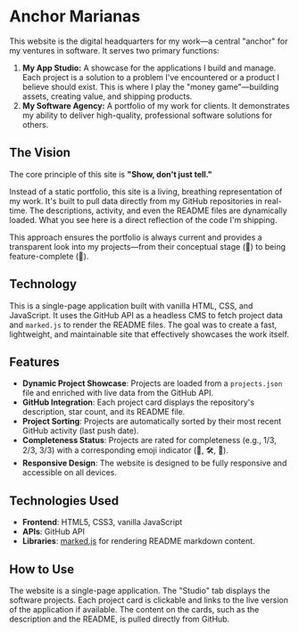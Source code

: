 # Anchor Marianas

This website is the digital headquarters for my work—a central "anchor" for my ventures in software. It serves two primary functions:

1.  **My App Studio:** A showcase for the applications I build and manage. Each project is a solution to a problem I've encountered or a product I believe should exist. This is where I play the "money game"—building assets, creating value, and shipping products.
2.  **My Software Agency:** A portfolio of my work for clients. It demonstrates my ability to deliver high-quality, professional software solutions for others.

## The Vision

The core principle of this site is **"Show, don't just tell."**

Instead of a static portfolio, this site is a living, breathing representation of my work. It's built to pull data directly from my GitHub repositories in real-time. The descriptions, activity, and even the README files are dynamically loaded. What you see here is a direct reflection of the code I'm shipping.

This approach ensures the portfolio is always current and provides a transparent look into my projects—from their conceptual stage (🌱) to being feature-complete (🚀).

## Technology

This is a single-page application built with vanilla HTML, CSS, and JavaScript. It uses the GitHub API as a headless CMS to fetch project data and `marked.js` to render the README files. The goal was to create a fast, lightweight, and maintainable site that effectively showcases the work itself.

## Features

- **Dynamic Project Showcase**: Projects are loaded from a `projects.json` file and enriched with live data from the GitHub API.
- **GitHub Integration**: Each project card displays the repository's description, star count, and its README file.
- **Project Sorting**: Projects are automatically sorted by their most recent GitHub activity (last push date).
- **Completeness Status**: Projects are rated for completeness (e.g., 1/3, 2/3, 3/3) with a corresponding emoji indicator (🌱, 🛠️, 🚀).
- **Responsive Design**: The website is designed to be fully responsive and accessible on all devices.

## Technologies Used

- **Frontend**: HTML5, CSS3, vanilla JavaScript
- **APIs**: GitHub API
- **Libraries**: [marked.js](https://github.com/markedjs/marked) for rendering README markdown content.

## How to Use

The website is a single-page application. The "Studio" tab displays the software projects. Each project card is clickable and links to the live version of the application if available. The content on the cards, such as the description and the README, is pulled directly from GitHub.
